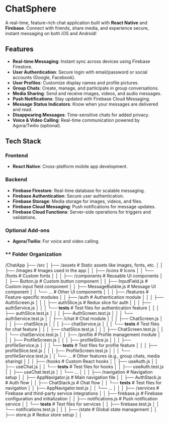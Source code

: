 # **ChatSphere**  
A real-time, feature-rich chat application built with **React Native** and **Firebase**. Connect with friends, share media, and experience secure, instant messaging on both iOS and Android!  

## **Features**  
- **Real-time Messaging**: Instant sync across devices using Firebase Firestore.  
- **User Authentication**: Secure login with email/password or social accounts (Google, Facebook).  
- **User Profiles**: Customize display names and profile pictures.  
- **Group Chats**: Create, manage, and participate in group conversations.  
- **Media Sharing**: Send and receive images, videos, and audio messages.  
- **Push Notifications**: Stay updated with Firebase Cloud Messaging.  
- **Message Status Indicators**: Know when your messages are delivered and read.  
- **Disappearing Messages**: Time-sensitive chats for added privacy.  
- **Voice & Video Calling**: Real-time communication powered by Agora/Twilio (optional).  

## **Tech Stack**  

### **Frontend**  
- **React Native**: Cross-platform mobile app development.
  
### **Backend**  
- **Firebase Firestore**: Real-time database for scalable messaging.  
- **Firebase Authentication**: Secure user authentication.  
- **Firebase Storage**: Media storage for images, videos, and files.  
- **Firebase Cloud Messaging**: Push notifications for message updates.  
- **Firebase Cloud Functions**: Server-side operations for triggers and validations.
   
### **Optional Add-ons**  
- **Agora/Twilio**: For voice and video calling.

### ** Folder Organization

/ChatApp
├── /src
│   ├── /assets               # Static assets like images, fonts, etc.
│   │   ├── /images           # Images used in the app
│   │   ├── /icons            # Icons
│   │   └── /fonts            # Custom fonts
│   │
│   ├── /components           # Reusable UI components
│   │   ├── Button.js         # Custom button component
│   │   ├── InputField.js     # Custom input field component
│   │   ├── MessageBubble.js  # Message UI component
│   │   └── ...               # Other UI components
│   │
│   ├── /features             # Feature-specific modules
│   │   ├── /auth             # Authentication module
│   │   │   ├── AuthScreen.js
│   │   │   ├── authSlice.js  # Redux slice for auth
│   │   │   ├── authService.js
│   │   │   └── __tests__     # Test files for authentication feature
│   │   │       ├── authSlice.test.js
│   │   │       ├── AuthScreen.test.js
│   │   │       └── authService.test.js
│   │   ├── /chat             # Chat module
│   │   │   ├── ChatScreen.js
│   │   │   ├── chatSlice.js
│   │   │   ├── chatService.js
│   │   │   └── __tests__     # Test files for chat feature
│   │   │       ├── chatSlice.test.js
│   │   │       ├── ChatScreen.test.js
│   │   │       └── chatService.test.js
│   │   ├── /profile          # Profile management module
│   │   │   ├── ProfileScreen.js
│   │   │   ├── profileSlice.js
│   │   │   ├── profileService.js
│   │   │   └── __tests__     # Test files for profile feature
│   │   │       ├── profileSlice.test.js
│   │   │       ├── ProfileScreen.test.js
│   │   │       └── profileService.test.js
│   │   └── ...               # Other features (e.g., group chats, media sharing)
│   │
│   ├── /hooks                # Custom React hooks
│   │   ├── useAuth.js
│   │   ├── useChat.js
│   │   └── __tests__         # Test files for hooks
│   │       ├── useAuth.test.js
│   │       ├── useChat.test.js
│   │       └── ...
│   │
│   ├── /navigation           # Navigation setup
│   │   ├── AppNavigator.js   # Main navigation file
│   │   ├── AuthStack.js      # Auth flow
│   │   ├── ChatStack.js      # Chat flow
│   │   └── __tests__         # Test files for navigation
│   │       ├── AppNavigator.test.js
│   │       └── ...
│   │
│   ├── /services             # Firebase and third-party service integrations
│   │   ├── firebase.js       # Firebase configuration and initialization
│   │   ├── notifications.js  # Push notification service
│   │   └── __tests__         # Test files for services
│   │       ├── firebase.test.js
│   │       └── notifications.test.js
│   │
│   ├── /state                # Global state management
│   │   ├── store.js          # Redux store setup
│   │  


